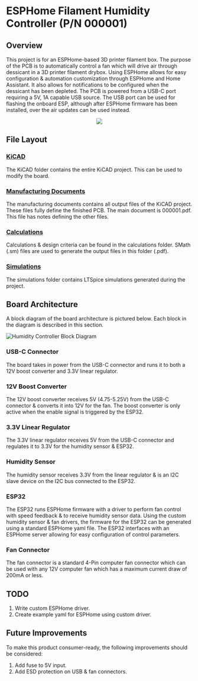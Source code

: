 # ESPHome Filament Humidity Controller (P/N 000001)
## Overview
This project is for an ESPHome-based 3D printer filament box. The purpose of the PCB is to automatically control a fan which will drive air through dessicant in a 3D printer filament drybox. Using ESPHome allows for easy configuration & automation customization through ESPHome and Home Assistant. It also allows for notifications to be configured when the dessicant has been depleted. The PCB is powered from a USB-C port requiring a 5V, 1A capable USB source. The USB port can be used for flashing the onboard ESP, although after ESPHome firmware has been installed, over the air updates can be used instead.
<p align="center">
  <img src="https://github.com/user-attachments/assets/fe235306-0792-43b7-bbaf-96aedf9506f5" />
</p>

## File Layout
### [KiCAD](KiCAD/)
The KiCAD folder contains the entire KiCAD project. This can be used to modify the board.
### [Manufacturing Documents](Manufacturing%20Documents/)
The manufacturing documents contains all output files of the KiCAD project. These files fully define the finished PCB. The main document is 000001.pdf. This file has notes defining the other files.
### [Calculations](Calculations/)
Calculations & design criteria can be found in the calculations folder. SMath (.sm) files are used to generate the output files in this folder (.pdf).
### [Simulations](Simulations/)
The simulations folder contains LTSpice simulations generated during the project.
## Board Architecture
A block diagram of the board architecture is pictured below. Each block in the diagram is described in this section.

![Humidity Controller Block Diagram](https://github.com/user-attachments/assets/2abd4bbb-881f-4515-8b6b-d2ff0941547a)

### USB-C Connector
The board takes in power from the USB-C connector and runs it to both a 12V boost converter and 3.3V linear regulator.
### 12V Boost Converter
The 12V boost converter receives 5V (4.75-5.25V) from the USB-C connector & converts it into 12V for the fan. The boost converter is only active when the enable signal is triggered by the ESP32.
### 3.3V Linear Regulator
The 3.3V linear regulator receives 5V from the USB-C connector and regulates it to 3.3V for the humidity sensor & ESP32.
### Humidity Sensor
The humidity sensor receives 3.3V from the linear regulator & is an I2C slave device on the I2C bus connected to the ESP32.
### ESP32
The ESP32 runs ESPHome firmware with a driver to perform fan control with speed feedback & to receive humidity sensor data. Using the custom humidity sensor & fan drivers, the firmware for the ESP32 can be generated using a standard ESPHome yaml file. The ESP32 interfaces with an ESPHome server allowing for easy configuration of control parameters.
### Fan Connector
The fan connector is a standard 4-Pin computer fan connector which can be used with any 12V computer fan which has a maximum current draw of 200mA or less.
## TODO
1. Write custom ESPHome driver.
2. Create example yaml for ESPHome using custom driver.
## Future Improvements
To make this product consumer-ready, the following improvements should be considered:
1. Add fuse to 5V input.
2. Add ESD protection on USB & fan connectors.
